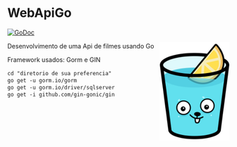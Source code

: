 # WebApiGo

[![GoDoc](https://pkg.go.dev/badge/github.com/gin-gonic/gin?status.svg)](https://pkg.go.dev/github.com/gin-gonic/gin?tab=doc)

<img align="right" width="159px" src="https://raw.githubusercontent.com/gin-gonic/logo/master/color.png">

Desenvolvimento de uma Api de filmes usando Go

<p> Framework usados: Gorm e GIN </p>

```shell
cd "diretorio de sua preferencia"
go get -u gorm.io/gorm
go get -u gorm.io/driver/sqlserver
go get -i github.com/gin-gonic/gin
```
